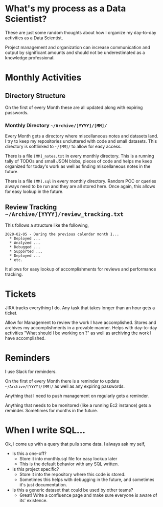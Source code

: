 # What's my process as a Data Scientist?

These are just some random thoughts about how I organize my day-to-day activities as a Data Scientist.

Project management and organization can increase communication and output by significant amounts and should not be 
underestimated as a knowledge professional.

# Monthly Activities
## Directory Structure

On the first of every Month these are all updated along with expiring passwords.

### Monthly Directory `~/Archive/[YYYY]/[MM]/`
Every Month gets a directory where miscellaneous notes and datasets land. 
I try to keep my repositories uncluttered with code and small datasets.
This directory is softlinked to `~/[MM]/` to allow for easy access.

There is a file `[MM]_notes.txt` in every monthly directory. 
This is a running tally of TODOs and small JSON blobs, pieces of code and helps me keep organized for today's work
as well as finding miscellaneous notes in the future.

There is a file `[MM].sql` in every monthly directory. 
Random POC or queries always need to be run and they are all stored here. 
Once again, this allows for easy lookup in the future.

## Review Tracking `~/Archive/[YYYY]/review_tracking.txt`
This follows a structure like the following,
```
2020-02-05 - During the previous calendar month I...
  * Deployed ...
  * Analyzed ...
  * Debugged ...
  * Supported ...
  * Deployed ...
  * etc.
```
It allows for easy lookup of accomplishments for reviews and performance tracking.

# Tickets
JIRA tracks everything I do. Any task that takes longer than an hour gets a ticket.

Allow for Management to review the work I have accomplished. 
Stores and archives my accomplishments in a provable manner. 
Helps with day-to-day activities "What should I be working on ?" 
as well as archiving the work I have accomplished.

# Reminders
I use Slack for reminders.

On the first of every Month there is a reminder to update `~/Archive/[YYYY]/[MM]/` as well as any expiring passwords.

Anything that I need to push management on regularly gets a reminder.

Anything that needs to be monitored (like a running Ec2 instance) gets a reminder. Sometimes for months in the future.

# When I write SQL...
Ok, I come up with a query that pulls some data. I always ask my self,

* Is this a one-off?
  * Store it into monthly.sql file for easy lookup later
  * This is the default behavior with any SQL written.
* Is this project specific?
  * Store it into the repository where this code is stored.
  * Sometimes this helps with debugging in the future, and sometimes it's just documentation.
* Is this a generic dataset that could be used by other teams?
  * Great! Write a confluence page and make sure everyone is aware of its' existence.
